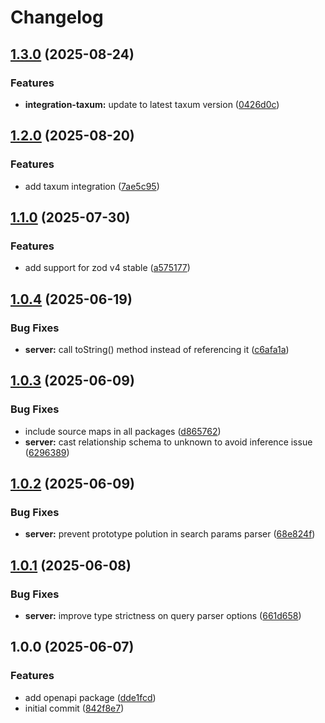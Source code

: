# Changelog

## [1.3.0](https://github.com/DASPRiD/jsonapi-serde-js/compare/server-v1.2.0...server-v1.3.0) (2025-08-24)


### Features

* **integration-taxum:** update to latest taxum version ([0426d0c](https://github.com/DASPRiD/jsonapi-serde-js/commit/0426d0c5757c98d84c094622fbd78080f7f14291))

## [1.2.0](https://github.com/DASPRiD/jsonapi-serde-js/compare/server-v1.1.0...server-v1.2.0) (2025-08-20)


### Features

* add taxum integration ([7ae5c95](https://github.com/DASPRiD/jsonapi-serde-js/commit/7ae5c95b20b570911aa68e2308d6d4c4d0972591))

## [1.1.0](https://github.com/DASPRiD/jsonapi-serde-js/compare/server-v1.0.4...server-v1.1.0) (2025-07-30)


### Features

* add support for zod v4 stable ([a575177](https://github.com/DASPRiD/jsonapi-serde-js/commit/a5751773ce4747867301b21ee8532d4c311032b1))

## [1.0.4](https://github.com/DASPRiD/jsonapi-serde-js/compare/server-v1.0.3...server-v1.0.4) (2025-06-19)


### Bug Fixes

* **server:** call toString() method instead of referencing it ([c6afa1a](https://github.com/DASPRiD/jsonapi-serde-js/commit/c6afa1accb6550d850eb3b48660a102d36f96584))

## [1.0.3](https://github.com/DASPRiD/jsonapi-serde-js/compare/server-v1.0.2...server-v1.0.3) (2025-06-09)


### Bug Fixes

* include source maps in all packages ([d865762](https://github.com/DASPRiD/jsonapi-serde-js/commit/d8657621ae9d3acb67bca0bda9cfacdffa409bad))
* **server:** cast relationship schema to unknown to avoid inference issue ([6296389](https://github.com/DASPRiD/jsonapi-serde-js/commit/6296389282f73510b0d408154ca04b5c72903418))

## [1.0.2](https://github.com/DASPRiD/jsonapi-serde-js/compare/server-v1.0.1...server-v1.0.2) (2025-06-09)


### Bug Fixes

* **server:** prevent prototype polution in search params parser ([68e824f](https://github.com/DASPRiD/jsonapi-serde-js/commit/68e824f2ca49e45df955922c16642af345996c56))

## [1.0.1](https://github.com/DASPRiD/jsonapi-serde-js/compare/server-v1.0.0...server-v1.0.1) (2025-06-08)


### Bug Fixes

* **server:** improve type strictness on query parser options ([661d658](https://github.com/DASPRiD/jsonapi-serde-js/commit/661d658ac5999ae8ce5a8aeda92f3c76c838fb07))

## 1.0.0 (2025-06-07)


### Features

* add openapi package ([dde1fcd](https://github.com/DASPRiD/jsonapi-serde-js/commit/dde1fcd0ad2a64770f895d79c7bda1e0b673b529))
* initial commit ([842f8e7](https://github.com/DASPRiD/jsonapi-serde-js/commit/842f8e73268d2ca61e4d63acf1401927e471435f))
